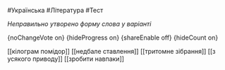 #Українська #Література #Тест

*Неправильно утворено форму слова у варіанті*

{noChangeVote on}
{hideProgress on}
{shareEnable off}
{hideCount on}

[[кілограм помідор]]
[[недбале ставлення]]
[[тритомне зібрання]]
[[з усякого приводу]]
[[зробити навпаки]]
